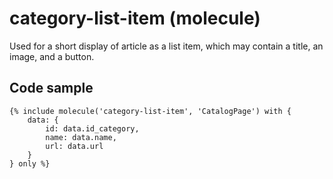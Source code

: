 # category-list-item (molecule)

Used for a short display of article as a list item, which may contain a title, an image, and a button.

## Code sample

```
{% include molecule('category-list-item', 'CatalogPage') with {
    data: {
        id: data.id_category,
        name: data.name,
        url: data.url
    }
} only %}
```

